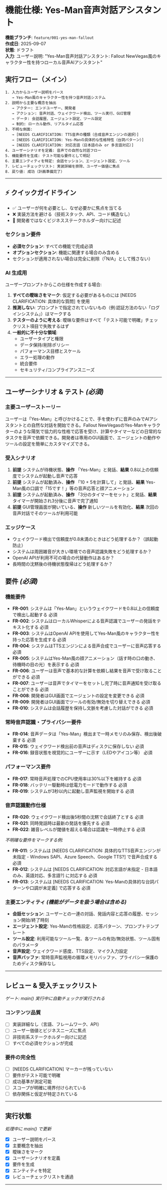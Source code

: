 # 機能仕様: Yes-Man音声対話アシスタント

**機能ブランチ**: `feature/001-yes-man-fallout`  
**作成日**: 2025-09-07  
**状態**: ドラフト  
**入力**: ユーザー説明: "Yes-Man音声対話アシスタント: Fallout NewVegas風のキャラクター性を持つローカル音声AIアシスタント"

## 実行フロー（メイン）
```
1. 入力からユーザー説明をパース
   → Yes-Man風のキャラクター性を持つ音声対話システム
2. 説明から主要な概念を抽出
   → アクター: エンドユーザー、開発者
   → アクション: 音声対話、ウェイクワード検出、ツール実行、GUI管理
   → データ: 会話履歴、エージェント設定、ツール設定
   → 制約: ローカル動作、リアルタイム応答
3. 不明な側面:
   → [NEEDS CLARIFICATION: TTS音声の種類（合成音声エンジンの選択）]
   → [NEEDS CLARIFICATION: Yes-Manの具体的な性格特性（台詞パターン）]
   → [NEEDS CLARIFICATION: 対応言語（日本語のみ or 多言語対応）]
4. ユーザーシナリオを定義: 音声での自然な対話フロー
5. 機能要件を生成: テスト可能な要件として明記
6. 主要エンティティを特定: 会話セッション、エージェント設定、ツール
7. レビューチェックリスト: 実装詳細を排除、ユーザー価値に焦点
8. 戻り値: 成功（計画準備完了）
```

---

## ⚡ クイックガイドライン
- ✅ ユーザーが何を必要とし、なぜ必要かに焦点を当てる
- ❌ 実装方法を避ける（技術スタック、API、コード構造なし）
- 👥 開発者ではなくビジネスステークホルダー向けに記述

### セクション要件
- **必須セクション**: すべての機能で完成必須
- **オプションセクション**: 機能に関連する場合のみ含める
- セクションが適用されない場合は完全に削除（「N/A」として残さない）

### AI 生成用
ユーザープロンプトからこの仕様を作成する場合:
1. **すべての曖昧さをマーク**: 仮定する必要があるものには [NEEDS CLARIFICATION: 具体的な質問] を使用
2. **推測しない**: プロンプトで指定されていないもの（例:認証方法のない「ログインシステム」）はマークする
3. **テスターのように考える**: 曖昧な要件はすべて「テスト可能で明確」チェックリスト項目で失敗するはず
4. **一般的に不十分な領域**:
   - ユーザータイプと権限
   - データ保持/削除ポリシー  
   - パフォーマンス目標とスケール
   - エラー処理の動作
   - 統合要件
   - セキュリティ/コンプライアンスニーズ

---

## ユーザーシナリオ & テスト *(必須)*

### 主要ユーザーストーリー
ユーザーは「Yes-Man」と呼びかけることで、手を使わずに音声のみでAIアシスタントとの自然な対話を開始できる。Fallout NewVegasのYes-Manキャラクターのような陽気で協力的な性格で応答を受け、計算やタイマーなどの日常的なタスクを音声で依頼できる。開発者は専用のGUI画面で、エージェントの動作やツールの設定を簡単にカスタマイズできる。

### 受入シナリオ
1. **前提** システムが待機状態、**操作** 「Yes-Man」と発話、**結果** 0.8以上の信頼度でシステムが起動し音声で応答
2. **前提** システムが起動済み、**操作** 「10 + 5を計算して」と発話、**結果** Yes-Man風の口調で「15です！」等の音声応答と顔アニメーション
3. **前提** システムが起動済み、**操作** 「3分のタイマーをセット」と発話、**結果** タイマーが開始され3分後に音声で完了通知
4. **前提** GUI管理画面が開いている、**操作** 新しいツールを有効化、**結果** 次回の音声対話でそのツールが利用可能

### エッジケース
- ウェイクワード検出で信頼度が0.8未満のときはどう処理するか？（誤起動防止）
- システムは周囲雑音が大きい環境での音声認識失敗をどう処理するか？
- OpenAI APIが利用不可の場合の代替動作はあるか？
- 長時間の沈黙後の待機状態復帰はどう処理するか？

## 要件 *(必須)*

### 機能要件
- **FR-001**: システムは「Yes-Man」というウェイクワードを0.8以上の信頼度で検出し起動する 必須
- **FR-002**: システムはローカルWhisperによる音声認識でユーザーの発話をテキスト化する 必須  
- **FR-003**: システムはOpenAI APIを使用してYes-Man風のキャラクター性を持った応答を生成する 必須
- **FR-004**: システムはTTSエンジンによる音声合成でユーザーに音声応答する 必須
- **FR-005**: システムはYes-Man風の顔アニメーション（話す時の口の動き、待機時の目の光）を表示する 必須
- **FR-006**: ユーザーは音声で基本的な計算を依頼し結果を音声で受け取ることができる 必須
- **FR-007**: ユーザーは音声でタイマーをセットし完了時に音声通知を受け取ることができる 必須
- **FR-008**: 開発者はGUI画面でエージェントの設定を変更できる 必須
- **FR-009**: 開発者はGUI画面でツールの有効/無効を切り替えできる 必須
- **FR-010**: システムは会話履歴を保持し文脈を考慮した対話ができる 必須

### 常時音声認識・プライバシー要件
- **FR-014**: 音声データは「Yes-Man」検出まで一時メモリのみ保存、検出後破棄する 必須
- **FR-015**: ウェイクワード検出前の音声はディスクに保存しない 必須
- **FR-016**: 録音状態を視覚的にユーザーに示す（LEDやアイコン等） 必須

### パフォーマンス要件
- **FR-017**: 常時音声処理でのCPU使用率は30%以下を維持する 必須
- **FR-018**: バッテリー駆動時は低電力モードで動作する 必須
- **FR-019**: システムが3秒以内に起動し音声監視を開始する 必須

### 音声認識動作仕様
- **FR-020**: ウェイクワード検出後5秒間の沈黙で会話終了とする 必須
- **FR-021**: 同時発話時は最新の発話を優先する 必須
- **FR-022**: 雑音レベルが閾値を超える場合は認識を一時停止する 必須

*不明確な要件をマークする例:*
- **FR-011**: システムは [NEEDS CLARIFICATION: 具体的なTTS音声エンジンが未指定 - Windows SAPI、Azure Speech、Google TTS?] で音声合成する 必須
- **FR-012**: システムは [NEEDS CLARIFICATION: 対応言語が未指定 - 日本語のみ、英語対応、多言語?] に対応する 必須
- **FR-013**: システムは [NEEDS CLARIFICATION: Yes-Manの具体的な台詞パターンや口調が未定義] で応答する 必須

### 主要エンティティ *(機能がデータを扱う場合は含める)*
- **会話セッション**: ユーザーとの一連の対話、発話内容と応答の履歴、セッション開始/終了時刻
- **エージェント設定**: Yes-Manの性格設定、応答パターン、プロンプトテンプレート
- **ツール設定**: 利用可能なツール一覧、各ツールの有効/無効状態、ツール固有のパラメータ
- **音声設定**: ウェイクワード感度、TTS設定、マイク入力設定
- **音声バッファ**: 常時音声監視用の循環メモリバッファ、プライバシー保護のためディスク保存なし

---

## レビュー & 受入チェックリスト
*ゲート: main() 実行中に自動チェックが実行される*

### コンテンツ品質
- [ ] 実装詳細なし（言語、フレームワーク、API）
- [ ] ユーザー価値とビジネスニーズに焦点
- [ ] 非技術系ステークホルダー向けに記述
- [ ] すべての必須セクションが完成

### 要件の完全性
- [ ] [NEEDS CLARIFICATION] マーカーが残っていない
- [ ] 要件がテスト可能で明確  
- [ ] 成功基準が測定可能
- [ ] スコープが明確に境界付けられている
- [ ] 依存関係と仮定が特定されている

---

## 実行状態
*処理中に main() で更新*

- [x] ユーザー説明をパース
- [x] 主要概念を抽出
- [x] 曖昧さをマーク
- [x] ユーザーシナリオを定義
- [x] 要件を生成
- [x] エンティティを特定
- [x] レビューチェックリストを通過

---
